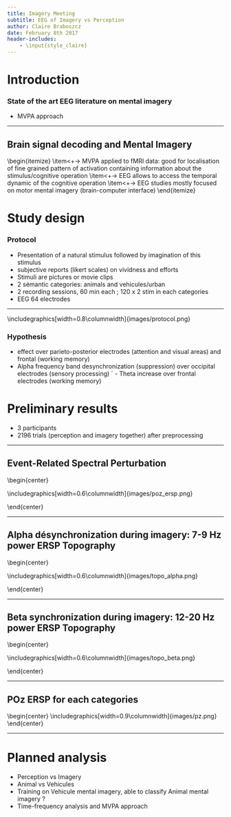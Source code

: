 ```yaml
---
title: Imagery Meeting
subtitle: EEG of Imagery vs Perception
author: Claire Braboszcz
date: February 8th 2017
header-includes:
    - \input{style_claire}
---
```


# Introduction

### State of the art EEG literature on mental imagery

- MVPA approach 



---


## Brain signal decoding and Mental Imagery

\begin{itemize}
  \item<+-> MVPA applied to fMRI data: good for localisation of fine grained pattern of activation containing
   information about the stimulus/cognitive operation
  \item<+-> EEG allows to access the temporal dynamic of the cognitive operation
  \item<+-> EEG studies mostly focused on motor mental imagery (brain-computer interface)
\end{itemize}



# Study design
### Protocol
  - Presentation of a natural stimulus followed by imagination
    of this stimulus
  - subjective reports (likert scales) on vividness and efforts
  - Stimuli are pictures or movie clips
  - 2 sémantic categories: animals and vehicules/urban
  - 2 recording sessions, 60 min each ; 120 x 2 stim in each categories
  - EEG 64 electrodes

---


\includegraphics[width=0.8\columnwidth]{images/protocol.png}



### Hypothesis
  - effect over parieto-posterior electrodes (attention and visual areas) and
    frontal (working memory)
  - Alpha frequency band desynchronization (suppression) over occipital
    electrodes (sensory processing)
` - Theta increase over frontal electrodes (working memory)





# Preliminary results  
- 3 participants
- 2196 trials (perception and imagery together) after preprocessing

---

## Event-Related Spectral Perturbation
\begin{center}

\includegraphics[width=0.6\columnwidth]{images/poz_ersp.png}

\end{center}


---

## Alpha désynchronization during imagery: 7-9 Hz power ERSP Topography
\begin{center}

\includegraphics[width=0.6\columnwidth]{images/topo_alpha.png}

\end{center}


---

## Beta synchronization during imagery: 12-20 Hz power ERSP Topography
\begin{center}

\includegraphics[width=0.6\columnwidth]{images/topo_beta.png}

\end{center}




---

## POz ERSP for each categories
\begin{center}
\includegraphics[width=0.9\columnwidth]{images/pz.png}
\end{center}

---


# Planned analysis
  - Perception vs Imagery
  - Animal vs Vehicules
  - Training on Vehicule mental imagery, able to classify Animal mental imagery ?
  - Time-frequency analysis and MVPA approach


